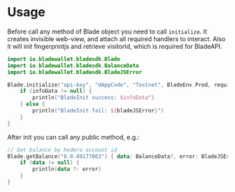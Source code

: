 # Usage

Before call any method of Blade object you need to call `initialize`. It creates invisible web-view, and attach all required handlers to interact. 
Also it will init fingerprintjs and retrieve visitorId, which is required for BladeAPI.    

```kotlin
import io.bladewallet.bladesdk.Blade
import io.bladewallet.bladesdk.BalanceData
import io.bladewallet.bladesdk.BladeJSError

Blade.initialize("api-key", "dAppCode", "Testnet", BladeEnv.Prod, requireContext(), false) { infoData, bladeJSError ->
    if (infoData != null) {
        println("BladeInit success: $infoData")
    } else {
        println("BladeInit fail: ${bladeJSError}")
    }
}
```

After init you can call any public method, e.g.:

```kotlin
// Get balance by hedera account id
Blade.getBalance("0.0.49177063") { data: BalanceData?, error: BladeJSError? ->
    if (data != null) {
        println(data ?: error)
    }
}
```
